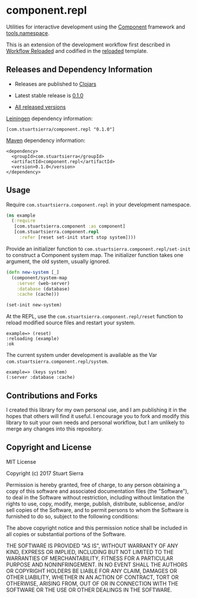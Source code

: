 # component.repl

Utilities for interactive development using the [Component] framework
and [tools.namespace].

This is an extension of the development workflow first described in
[Workflow Reloaded] and codified in the [reloaded] template.

[Component]: https://github.com/stuartsierra/component
[tools.namespace]: https://github.com/clojure/tools.namespace
[Workflow Reloaded]: http://thinkrelevance.com/blog/2013/06/04/clojure-workflow-reloaded
[reloaded]: https://github.com/stuartsierra/reloaded



## Releases and Dependency Information

* Releases are published to [Clojars](https://clojars.org/com.stuartsierra/component.repl)

* Latest stable release is [0.1.0](https://clojars.org/com.stuartsierra/component.repl/versions/0.1.0)

* [All released versions](https://clojars.org/com.stuartsierra/component.repl/versions)

[Leiningen] dependency information:

    [com.stuartsierra/component.repl "0.1.0"]

[Maven] dependency information:

    <dependency>
      <groupId>com.stuartsierra</groupId>
      <artifactId>component.repl</artifactId>
      <version>0.1.0</version>
    </dependency>

[Leiningen]: http://leiningen.org/
[Maven]: http://maven.apache.org/



## Usage

Require `com.stuartsierra.component.repl` in your development
namespace.

```clojure
(ns example
  (:require
   [com.stuartsierra.component :as component]
   [com.stuartsierra.component.repl
     :refer [reset set-init start stop system])))
```

Provide an initializer function to
`com.stuartsierra.component.repl/set-init` to construct a Component
system map. The initializer function takes one argument, the old
system, usually ignored.

```clojure
(defn new-system [_]
  (component/system-map
    :server (web-server)
    :database (database)
    :cache (cache)))

(set-init new-system)
```

At the REPL, use the `com.stuartsierra.component.repl/reset` function
to reload modified source files and restart your system.

    example=> (reset)
    :reloading (example)
    :ok

The current system under development is available as the Var
`com.stuartsierra.component.repl/system`.

    example=> (keys system)
    (:server :database :cache)



## Contributions and Forks

I created this library for my own personal use, and I am publishing it
in the hopes that others will find it useful. I encourage you to fork
and modify this library to suit your own needs and personal workflow,
but I am unlikely to merge any changes into this repository.



## Copyright and License

MIT License

Copyright (c) 2017 Stuart Sierra

Permission is hereby granted, free of charge, to any person obtaining
a copy of this software and associated documentation files (the
"Software"), to deal in the Software without restriction, including
without limitation the rights to use, copy, modify, merge, publish,
distribute, sublicense, and/or sell copies of the Software, and to
permit persons to whom the Software is furnished to do so, subject to
the following conditions:

The above copyright notice and this permission notice shall be
included in all copies or substantial portions of the Software.

THE SOFTWARE IS PROVIDED "AS IS", WITHOUT WARRANTY OF ANY KIND,
EXPRESS OR IMPLIED, INCLUDING BUT NOT LIMITED TO THE WARRANTIES OF
MERCHANTABILITY, FITNESS FOR A PARTICULAR PURPOSE AND NONINFRINGEMENT.
IN NO EVENT SHALL THE AUTHORS OR COPYRIGHT HOLDERS BE LIABLE FOR ANY
CLAIM, DAMAGES OR OTHER LIABILITY, WHETHER IN AN ACTION OF CONTRACT,
TORT OR OTHERWISE, ARISING FROM, OUT OF OR IN CONNECTION WITH THE
SOFTWARE OR THE USE OR OTHER DEALINGS IN THE SOFTWARE.
